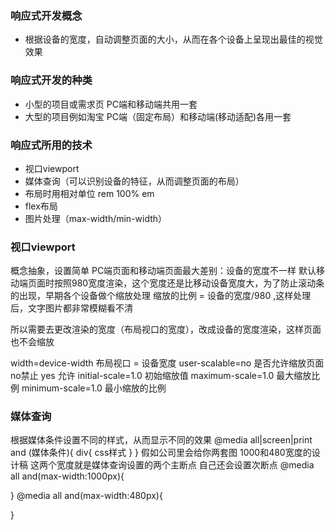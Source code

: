 ### 响应式开发概念
- 根据设备的宽度，自动调整页面的大小，从而在各个设备上呈现出最佳的视觉效果
### 响应式开发的种类
 - 小型的项目或需求页   PC端和移动端共用一套
 - 大型的项目例如淘宝   PC端（固定布局）和移动端(移动适配)各用一套
### 响应式所用的技术
 - 视口viewport 
 - 媒体查询（可以识别设备的特征，从而调整页面的布局）
 - 布局时用相对单位 rem 100% em  
 - flex布局
 - 图片处理（max-width/min-width）

### 视口viewport
概念抽象，设置简单
PC端页面和移动端页面最大差别：设备的宽度不一样
默认移动端页面时按照980宽度渲染，这个宽度还是比移动设备宽度大，为了防止滚动条的出现，早期各个设备做个缩放处理 缩放的比例 = 设备的宽度/980 ,这样处理后，文字图片都非常模糊看不清

所以需要去更改渲染的宽度（布局视口的宽度），改成设备的宽度渲染，这样页面也不会缩放
<meta name="viewport"
           content="width=device-width, user-scalable=no, initial-scale=1.0, maximum-scale=1.0, minimum-scale=1.0">
 
 width=device-width  布局视口 = 设备宽度
 user-scalable=no  是否允许缩放页面 no禁止 yes 允许
 initial-scale=1.0  初始缩放值 
 maximum-scale=1.0  最大缩放比例
 minimum-scale=1.0  最小缩放的比例
 
 ### 媒体查询
 根据媒体条件设置不同的样式，从而显示不同的效果
 @media all|screen|print and (媒体条件){
    div{
        css样式
    }
 } 
 假如公司里会给你两套图 1000和480宽度的设计稿   这两个宽度就是媒体查询设置的两个主断点    自己还会设置次断点
 @media all and(max-width:1000px){
 
 
 }
 @media all and(max-width:480px){
  
  
  }
 
 
 
 
